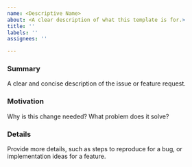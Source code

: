 ```yaml
---
name: <Descriptive Name>
about: <A clear description of what this template is for.>
title: ''
labels: ''
assignees: ''

---
```


### Summary
A clear and concise description of the issue or feature request.

### Motivation
Why is this change needed? What problem does it solve?

### Details
Provide more details, such as steps to reproduce for a bug, or implementation ideas for a feature.
